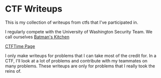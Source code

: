 # CTF Writeups

This is my collection of writeups from ctfs that I've participated in.

I regularly compete with the University of Washington Security Team. We
call ourselves [Batman's Kitchen](http://uwctf.cs.washington.edu/)

[CTFTime Page](http://ctftime.org/team/3135/)

I only make writeups for problems that I can take most of the credit
for. In a CTF, I'll look at a lot of problems and contribute with my
teammates on many problems. These writeups are only for problems that I
really took the reins of.
